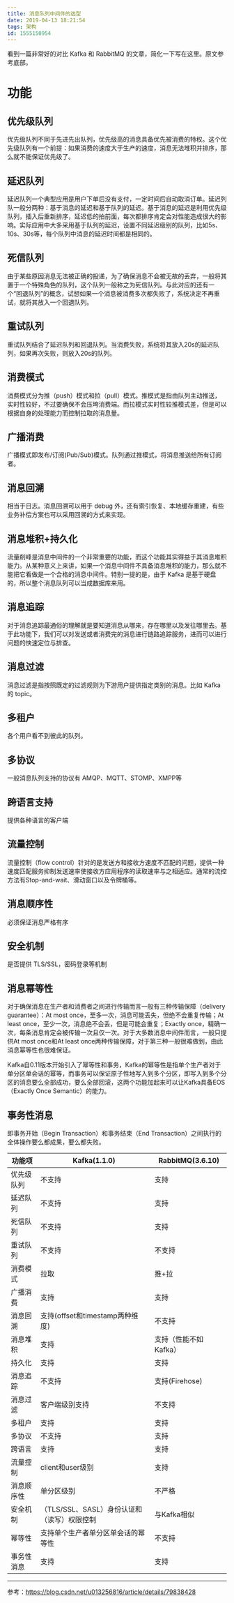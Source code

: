 ```yaml
---
title: 消息队列中间件的选型
date: 2019-04-13 18:21:54
tags: 架构
id: 1555150954
---
```

看到一篇非常好的对比 Kafka 和 RabbitMQ 的文章，简化一下写在这里。原文参考底部。

# 功能
## 优先级队列
优先级队列不同于先进先出队列，优先级高的消息具备优先被消费的特权。这个优先级队列有一个前提：如果消费的速度大于生产的速度，消息无法堆积并排序，那么就不能保证优先级了。

## 延迟队列
延迟队列一个典型应用是用户下单后没有支付，一定时间后自动取消订单。延迟列队一般分两种：基于消息的延迟和基于队列的延迟。基于消息的延迟是利用优先级队列，插入后重新排序，延迟低的拍前面，每次都排序肯定会对性能造成很大的影响。实际应用中大多采用基于队列的延迟，设置不同延迟级别的队列，比如5s、10s、30s等，每个队列中消息的延迟时间都是相同的。

## 死信队列
由于某些原因消息无法被正确的投递，为了确保消息不会被无故的丢弃，一般将其置于一个特殊角色的队列，这个队列一般称之为死信队列。与此对应的还有一个“回退队列”的概念，试想如果一个消息被消费多次都失败了，系统决定不再重试，就将其放入一个回退队列。

## 重试队列
重试队列结合了延迟队列和回退队列。当消费失败，系统将其放入20s的延迟队列，如果再次失败，则放入20s的队列。

## 消费模式
消费模式分为推（push）模式和拉（pull）模式。推模式是指由队列主动推送，实时性较好，不过要确保不会压垮消费端。而拉模式实时性较推模式差，但是可以根据自身的处理能力而控制拉取的消息量。

## 广播消费
广播模式即发布/订阅(Pub/Sub)模式。队列通过推模式，将消息推送给所有订阅者。

## 消息回溯
相当于日志。消息回溯可以用于 debug 外，还有索引恢复、本地缓存重建，有些业务补偿方案也可以采用回溯的方式来实现。

## 消息堆积+持久化
流量削峰是消息中间件的一个非常重要的功能，而这个功能其实得益于其消息堆积能力。从某种意义上来讲，如果一个消息中间件不具备消息堆积的能力，那么就不能把它看做是一个合格的消息中间件。特别一提的是，由于 Kafka 是基于硬盘的，所以整个消息队列可以当成数据库来用。

## 消息追踪
对于消息追踪最通俗的理解就是要知道消息从哪来，存在哪里以及发往哪里去。基于此功能下，我们可以对发送或者消费完的消息进行链路追踪服务，进而可以进行问题的快速定位与排查。

## 消息过滤
消息过滤是指按照既定的过滤规则为下游用户提供指定类别的消息。比如 Kafka 的 topic。

## 多租户
各个用户看不到彼此的队列。

## 多协议
一般消息队列支持的协议有 AMQP、MQTT、STOMP、XMPP等

## 跨语言支持
提供各种语言的客户端

## 流量控制
流量控制（flow control）针对的是发送方和接收方速度不匹配的问题，提供一种速度匹配服务抑制发送速率使接收方应用程序的读取速率与之相适应。通常的流控方法有Stop-and-wait、滑动窗口以及令牌桶等。

## 消息顺序性
必须保证消息严格有序

## 安全机制
是否提供 TLS/SSL，密码登录等机制

## 消息幂等性
对于确保消息在生产者和消费者之间进行传输而言一般有三种传输保障（delivery guarantee）：At most once，至多一次，消息可能丢失，但绝不会重复传输；At least once，至少一次，消息绝不会丢，但是可能会重复；Exactly once，精确一次，每条消息肯定会被传输一次且仅一次。对于大多数消息中间件而言，一般只提供At most once和At least once两种传输保障，对于第三种一般很难做到，由此消息幂等性也很难保证。

Kafka自0.11版本开始引入了幂等性和事务，Kafka的幂等性是指单个生产者对于单分区单会话的幂等，而事务可以保证原子性地写入到多个分区，即写入到多个分区的消息要么全部成功，要么全部回滚，这两个功能加起来可以让Kafka具备EOS（Exactly Once Semantic）的能力。

## 事务性消息
即事务开始（Begin Transaction）和事务结束（End Transaction）之间执行的全体操作要么都成果，要么都失败。

功能项 | Kafka(1.1.0) | RabbitMQ(3.6.10)
------|--------------|-----------------
优先级队列 | 不支持 | 支持
延迟队列 | 不支持 | 支持
死信队列 | 不支持 | 支持
重试队列 | 不支持 | 不支持
消费模式 | 拉取 | 推+拉
广播消费 | 支持 | 支持
消息回溯 | 支持(offset和timestamp两种维度) | 不支持
消息堆积 | 支持 | 支持（性能不如Kafka）
持久化 | 支持 | 支持
消息追踪 | 不支持 | 支持(Firehose)
消息过滤 | 客户端级别支持 | 不支持
多租户 | 支持 | 支持
多协议 | 不支持 | 支持
跨语言 | 支持 | 支持
流量控制 | client和user级别 | 支持
消息顺序性 | 单分区级别 | 不严格
安全机制 | （TLS/SSL、SASL）身份认证和（读写）权限控制 | 与Kafka相似
幂等性 | 支持单个生产者单分区单会话的幂等性 | 不支持
事务性消息 | 支持 | 支持


------------------------------
参考：https://blog.csdn.net/u013256816/article/details/79838428